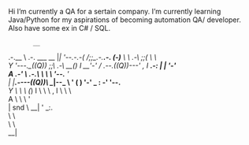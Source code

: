 Hi
I’m currently a QA for a sertain company.
I’m currently learning Java/Python for my aspirations of becoming automation QA/ developer.
Also have some ex in C# / SQL.

           __
.-.__      \ .-.  ___  __
|_|  '--.-.-(   \/\;;\_\.-._______.-.
(-)___     \ \ .-\ \;;\(   \       \ \
 Y    '---._\_((Q)) \;;\\ .-\     __(_)
 I           __'-' / .--.((Q))---'    \,
 I     ___.-:    \|  |   \'-'_          \
 A  .-'      \ .-.\   \   \ \ '--.__     '\
 |  |____.----((Q))\   \__|--\_      \     '
    ( )        '-'  \_  :  \-' '--.___\
     Y                \  \  \       \(_)
     I                 \  \  \         \,
     I                  \  \  \          \
     A                   \  \  \          '\
     |              snd   \  \__|           '
                           \_:.  \
                             \ \  \
                              \ \  \
                               \_\_|
                               
                               

